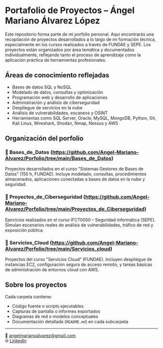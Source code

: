 
# Portafolio de Proyectos – Ángel Mariano Álvarez López

Este repositorio forma parte de mi porfolio personal. Aquí encontrarás una recopilación de proyectos desarrollados a lo largo de mi formación técnica, especialmente en los cursos realizados a través de FUNDAE y SEPE. Los proyectos están organizados por área temática y documentados individualmente, reflejando tanto el proceso de aprendizaje como la aplicación práctica de herramientas profesionales.

## Áreas de conocimiento reflejadas

- Bases de datos SQL y NoSQL
- Modelado de datos, consultas y optimización
- Programación web y desarrollo de aplicaciones
- Administración y análisis de ciberseguridad
- Despliegue de servicios en la nube
- Análisis de vulnerabilidades, escaneos y OSINT
- Herramientas como SQL Server, Oracle, MySQL, MongoDB, Python, Git, Kali Linux, Wireshark, Shodan, Nmap, Nessus y AWS

## Organización del porfolio

### 📁 Bases_de_Datos (https://github.com/Angel-Mariano-Alvarez/Porfolio/tree/main/Bases_de_Datos)
Proyectos desarrollados en el curso "Sistemas Gestores de Bases de Datos" (150 h, FUNDAE). Incluye modelado, consultas, procedimientos almacenados, aplicaciones conectadas a bases de datos en la nube y seguridad.

### 📁 Proyectos_de_Ciberseguridad (https://github.com/Angel-Mariano-Alvarez/Porfolio/tree/main/Proyectos_de_Ciberseguridad)
Ejercicios realizados en el curso IFCT0050 – Seguridad informática (SEPE). Simulan escenarios reales de análisis de vulnerabilidades, tráfico de red y exposición pública.

### 📁 Servicios_Cloud (https://github.com/Angel-Mariano-Alvarez/Porfolio/tree/main/Servicios_cloud)
Proyectos del curso "Servicios Cloud" (FUNDAE). Incluyen despliegue de instancias EC2, configuración segura de acceso remoto, y tareas básicas de administración de entornos cloud con AWS.

## Sobre los proyectos

Cada carpeta contiene:

- Código fuente o scripts ejecutables
- Capturas de pantalla o informes exportados
- Diagramas de red o modelos conceptuales
- Documentación detallada (`README.md`) en cada subcarpeta

---

📧 angelmarianoalvarez@gmail.com  
🌐 [LinkedIn](https://www.linkedin.com/feed/?trk=guest_homepage-basic_google-one-tap-submit)
